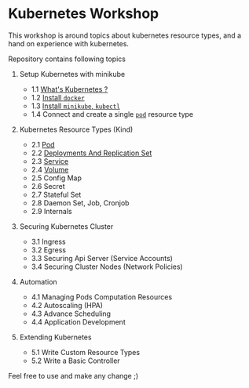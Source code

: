 # Kubernetes Workshop
This workshop is around topics about
kubernetes resource types, and a
hand on experience with kubernetes.

Repository contains following topics

1. Setup Kubernetes with minikube
    - 1.1 [What's Kubernetes ?](./1-setup/OVER_VIEW.md)
    - 1.2 [Install `docker`](./1-setup/install_docker.sh)
    - 1.3 [Install `minikube`, `kubectl`](./1-setup/README.md)
    - 1.4 Connect and create a single [`pod`](1-setup/simple_server) resource type

2. Kubernetes Resource Types (Kind)
    - 2.1 [Pod](./2-resources/pod/README.md)
    - 2.2 [Deployments And Replication Set](./2-resources/deployment/README.md)
    - 2.3 [Service](./2-resources/service/README.md)
    - 2.4 [Volume](./2-resources/volume/README.md)
    - 2.5 Config Map
    - 2.6 Secret
    - 2.7 Stateful Set
    - 2.8 Daemon Set, Job, Cronjob
    - 2.9 Internals

3. Securing Kubernetes Cluster
    - 3.1 Ingress
    - 3.2 Egress
    - 3.3 Securing Api Server (Service Accounts)
    - 3.4 Securing Cluster Nodes (Network Policies)

4. Automation
    - 4.1 Managing Pods Computation Resources
    - 4.2 Autoscaling (HPA)
    - 4.3 Advance Scheduling
    - 4.4 Application Development

5. Extending Kubernetes
    - 5.1 Write Custom Resource Types
    - 5.2 Write a Basic Controller

Feel free to use and make any change ;)


